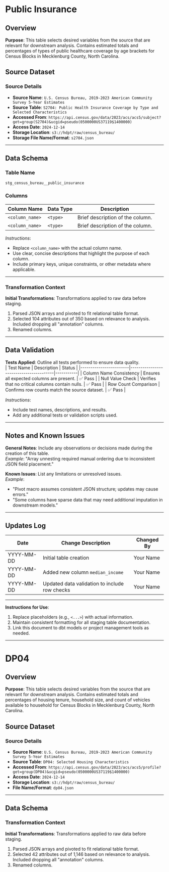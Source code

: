 # Public Insurance
## Overview
**Purpose**: This table selects desired variables from the source that are relevant for downstream analysis. Contains estimated totals and percentages of types of public healthcare coverage by age brackets for Census Blocks in Mecklenburg County, North Carolina.

## Source Dataset
### Source Details
- **Source Name**: `U.S. Census Bureau, 2019-2023 American Community Survey 5-Year Estimates`
- **Source Table**: `S2704: Public Health Insurance Coverage by Type and Selected Characteristics`  
- **Accessed From**: `https://api.census.gov/data/2023/acs/acs5/subject?get=group(S2704)&ucgid=pseudo(0500000US37119$1400000)`  
- **Access Date**: `2024-12-14`   
- **Storage Location**: `s3://hdpt/raw/census_bureau/`
- **Storage File Name/Format**: `s2704.json`  

---

## Data Schema         <!-- I believe this is in the yml, but maybe I want to use this source as docs source? -->
### Table Name
`stg_census_bureau__public_insurance`

### Columns
| Column Name       | Data Type  | Description                        |
|-------------------|------------|------------------------------------|
| `<column_name>`   | `<type>`   | Brief description of the column.  |
| `<column_name>`   | `<type>`   | Brief description of the column.  |

_Instructions_:  
- Replace `<column_name>` with the actual column name.  
- Use clear, concise descriptions that highlight the purpose of each column.  
- Include primary keys, unique constraints, or other metadata where applicable.

---
### Transformation Context
**Initial Transformations**: Transformations applied to raw data before staging.
1. Parsed JSON arrays and pivoted to fit relational table format.
2. Selected 104 attributes out of 350 based on relevance to analysis. Included dropping all "annotation" columns.
3. Renamed columns.
---

## Data Validation
**Tests Applied**: Outline all tests performed to ensure data quality.  
| Test Name              | Description                            | Status    |
|------------------------|----------------------------------------|-----------|
| Column Name Consistency | Ensures all expected columns are present. | ✅ Pass  |
| Null Value Check        | Verifies that no critical columns contain nulls. | ✅ Pass  |
| Row Count Comparison    | Confirms row counts match the source dataset. | ✅ Pass  |

_Instructions_:  
- Include test names, descriptions, and results.  
- Add any additional tests or validation scripts used.  

---

## Notes and Known Issues
**General Notes**: Include any observations or decisions made during the creation of this table.  
_Example_: "Array unnesting required manual ordering due to inconsistent JSON field placement."  

**Known Issues**: List any limitations or unresolved issues.  
_Example_:  
- "Pivot macro assumes consistent JSON structure; updates may cause errors."  
- "Some columns have sparse data that may need additional imputation in downstream models."  

---

## Updates Log
| Date       | Change Description                             | Changed By    |
|------------|-----------------------------------------------|---------------|
| YYYY-MM-DD | Initial table creation                        | Your Name     |
| YYYY-MM-DD | Added new column `median_income`              | Your Name     |
| YYYY-MM-DD | Updated data validation to include row checks | Your Name     |

---

**Instructions for Use**:  
1. Replace placeholders (e.g., `<...>`) with actual information.  
2. Maintain consistent formatting for all staging table documentation.  
3. Link this document to dbt models or project management tools as needed.


---
# DP04
## Overview
**Purpose**: This table selects desired variables from the source that are relevant for downstream analysis. Contains estimated totals and percentages of housing tenure, household size, and count of vehicles available to household for Census Blocks in Mecklenburg County, North Carolina.

## Source Dataset
### Source Details
- **Source Name**: `U.S. Census Bureau, 2019-2023 American Community Survey 5-Year Estimates`
- **Source Table**: `DP04: Selected Housing Characteristics`  
- **Accessed From**: `https://api.census.gov/data/2023/acs/acs5/profile?get=group(DP04)&ucgid=pseudo(0500000US37119$1400000)`
- **Access Date**: `2024-12-14`   
- **Storage Location**: `s3://hdpt/raw/census_bureau/`
- **File Name/Format**: `dp04.json`   
---
## Data Schema
### Transformation Context
**Initial Transformations**: Transformations applied to raw data before staging.
1. Parsed JSON arrays and pivoted to fit relational table format.
2. Selected 42 attributes out of 1,146 based on relevance to analysis. Included dropping all "annotation" columns.
3. Renamed columns.